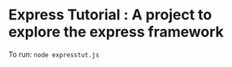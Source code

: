 Express Tutorial : A project to explore the express framework
========

To run:
`node expresstut.js`

